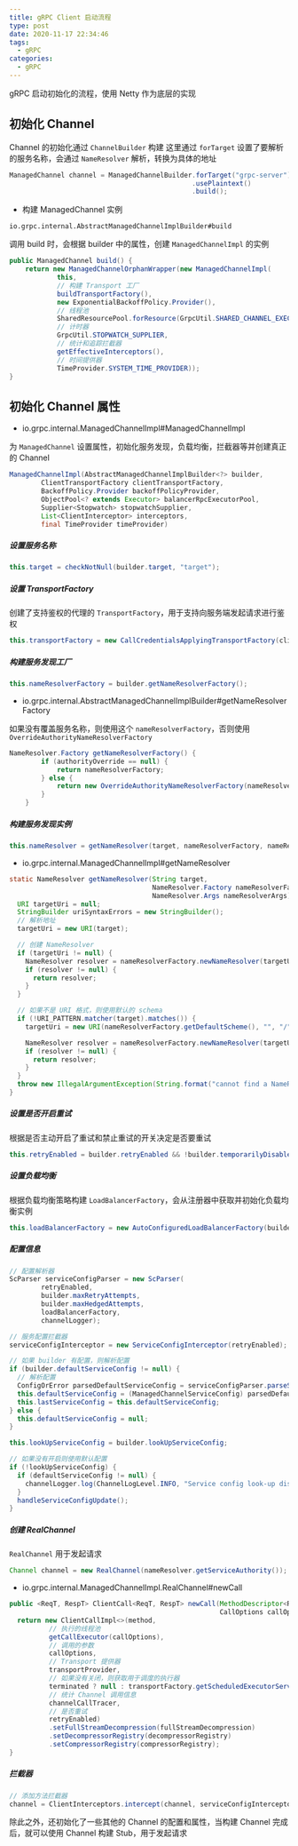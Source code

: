```yaml
---
title: gRPC Client 启动流程
type: post
date: 2020-11-17 22:34:46
tags:
  - gRPC
categories:
  - gRPC
---
```



gRPC 启动初始化的流程，使用 Netty 作为底层的实现

## 初始化 Channel

Channel 的初始化通过 `ChannelBuilder` 构建
这里通过 `forTarget` 设置了要解析的服务名称，会通过 `NameResolver` 解析，转换为具体的地址

```java
ManagedChannel channel = ManagedChannelBuilder.forTarget("grpc-server")
                                              .usePlaintext()
                                              .build();
```

- 构建 ManagedChannel 实例

`io.grpc.internal.AbstractManagedChannelImplBuilder#build`

调用 build 时，会根据 builder 中的属性，创建 `ManagedChannelImpl` 的实例

```java
public ManagedChannel build() {
    return new ManagedChannelOrphanWrapper(new ManagedChannelImpl(
            this,
            // 构建 Transport 工厂
            buildTransportFactory(),
            new ExponentialBackoffPolicy.Provider(),
            // 线程池
            SharedResourcePool.forResource(GrpcUtil.SHARED_CHANNEL_EXECUTOR),
            // 计时器
            GrpcUtil.STOPWATCH_SUPPLIER,
            // 统计和追踪拦截器
            getEffectiveInterceptors(),
            // 时间提供器
            TimeProvider.SYSTEM_TIME_PROVIDER));
}
```

## 初始化 Channel 属性

- io.grpc.internal.ManagedChannelImpl#ManagedChannelImpl

为 `ManagedChannel` 设置属性，初始化服务发现，负载均衡，拦截器等并创建真正的 Channel

```java
ManagedChannelImpl(AbstractManagedChannelImplBuilder<?> builder,
        ClientTransportFactory clientTransportFactory,
        BackoffPolicy.Provider backoffPolicyProvider,
        ObjectPool<? extends Executor> balancerRpcExecutorPool,
        Supplier<Stopwatch> stopwatchSupplier,
        List<ClientInterceptor> interceptors,
        final TimeProvider timeProvider)
```

##### 设置服务名称

```java
this.target = checkNotNull(builder.target, "target");
```

##### 设置 TransportFactory

创建了支持鉴权的代理的 `TransportFactory`，用于支持向服务端发起请求进行鉴权

```java
this.transportFactory = new CallCredentialsApplyingTransportFactory(clientTransportFactory, this.executor);
```

##### 构建服务发现工厂

```java
this.nameResolverFactory = builder.getNameResolverFactory();
```

- io.grpc.internal.AbstractManagedChannelImplBuilder#getNameResolverFactory

如果没有覆盖服务名称，则使用这个 `nameResolverFactory`，否则使用 `OverrideAuthorityNameResolverFactory`

```java
NameResolver.Factory getNameResolverFactory() {
        if (authorityOverride == null) {
            return nameResolverFactory;
        } else {
            return new OverrideAuthorityNameResolverFactory(nameResolverFactory, authorityOverride);
        }
    }
```

##### 构建服务发现实例

```java
this.nameResolver = getNameResolver(target, nameResolverFactory, nameResolverArgs);
```

- io.grpc.internal.ManagedChannelImpl#getNameResolver

```java
static NameResolver getNameResolver(String target,
                                    NameResolver.Factory nameResolverFactory,
                                    NameResolver.Args nameResolverArgs) {
  URI targetUri = null;
  StringBuilder uriSyntaxErrors = new StringBuilder();
  // 解析地址
  targetUri = new URI(target);

  // 创建 NameResolver
  if (targetUri != null) {
    NameResolver resolver = nameResolverFactory.newNameResolver(targetUri, nameResolverArgs);
    if (resolver != null) {
      return resolver;
    }
  }

  // 如果不是 URI 格式，则使用默认的 schema
  if (!URI_PATTERN.matcher(target).matches()) {
    targetUri = new URI(nameResolverFactory.getDefaultScheme(), "", "/" + target, null);

    NameResolver resolver = nameResolverFactory.newNameResolver(targetUri, nameResolverArgs);
    if (resolver != null) {
      return resolver;
    }
  }
  throw new IllegalArgumentException(String.format("cannot find a NameResolver for %s%s", target, uriSyntaxErrors.length() > 0 ? " (" + uriSyntaxErrors + ")" : ""));
}
```

##### 设置是否开启重试

根据是否主动开启了重试和禁止重试的开关决定是否要重试

```java
this.retryEnabled = builder.retryEnabled && !builder.temporarilyDisableRetry;
```

##### 设置负载均衡

根据负载均衡策略构建 `LoadBalancerFactory`，会从注册器中获取并初始化负载均衡实例

```java
this.loadBalancerFactory = new AutoConfiguredLoadBalancerFactory(builder.defaultLbPolicy);
```

##### 配置信息

```java
// 配置解析器
ScParser serviceConfigParser = new ScParser(
        retryEnabled,
        builder.maxRetryAttempts,
        builder.maxHedgedAttempts,
        loadBalancerFactory,
        channelLogger);

// 服务配置拦截器
serviceConfigInterceptor = new ServiceConfigInterceptor(retryEnabled);

// 如果 builder 有配置，则解析配置
if (builder.defaultServiceConfig != null) {
  // 解析配置
  ConfigOrError parsedDefaultServiceConfig = serviceConfigParser.parseServiceConfig(builder.defaultServiceConfig);
  this.defaultServiceConfig = (ManagedChannelServiceConfig) parsedDefaultServiceConfig.getConfig();
  this.lastServiceConfig = this.defaultServiceConfig;
} else {
  this.defaultServiceConfig = null;
}

this.lookUpServiceConfig = builder.lookUpServiceConfig;

// 如果没有开启则使用默认配置
if (!lookUpServiceConfig) {
  if (defaultServiceConfig != null) {
    channelLogger.log(ChannelLogLevel.INFO, "Service config look-up disabled, using default service config");
  }
  handleServiceConfigUpdate();
}
```

##### 创建 RealChannel

`RealChannel` 用于发起请求

```java
Channel channel = new RealChannel(nameResolver.getServiceAuthority());
```

- io.grpc.internal.ManagedChannelImpl.RealChannel#newCall

```java
public <ReqT, RespT> ClientCall<ReqT, RespT> newCall(MethodDescriptor<ReqT, RespT> method,
                                                     CallOptions callOptions) {
  return new ClientCallImpl<>(method,
          // 执行的线程池
          getCallExecutor(callOptions),
          // 调用的参数
          callOptions,
          // Transport 提供器
          transportProvider,
          // 如果没有关闭，则获取用于调度的执行器
          terminated ? null : transportFactory.getScheduledExecutorService(),
          // 统计 Channel 调用信息
          channelCallTracer,
          // 是否重试
          retryEnabled)
          .setFullStreamDecompression(fullStreamDecompression)
          .setDecompressorRegistry(decompressorRegistry)
          .setCompressorRegistry(compressorRegistry);
}
```

##### 拦截器

```java
// 添加方法拦截器
channel = ClientInterceptors.intercept(channel, serviceConfigInterceptor);
```

除此之外，还初始化了一些其他的 Channel 的配置和属性，当构建 Channel 完成后，就可以使用 Channel 构建 Stub，用于发起请求
